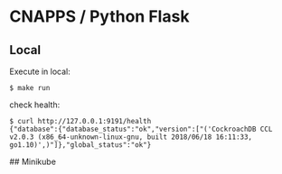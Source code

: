 # CNAPPS / Python Flask

## Local

Execute in local:

    $ make run

check health:

    $ curl http://127.0.0.1:9191/health
    {"database":{"database_status":"ok","version":["('CockroachDB CCL v2.0.3 (x86_64-unknown-linux-gnu, built 2018/06/18 16:11:33, go1.10)',)"]},"global_status":"ok"}


## Minikube
